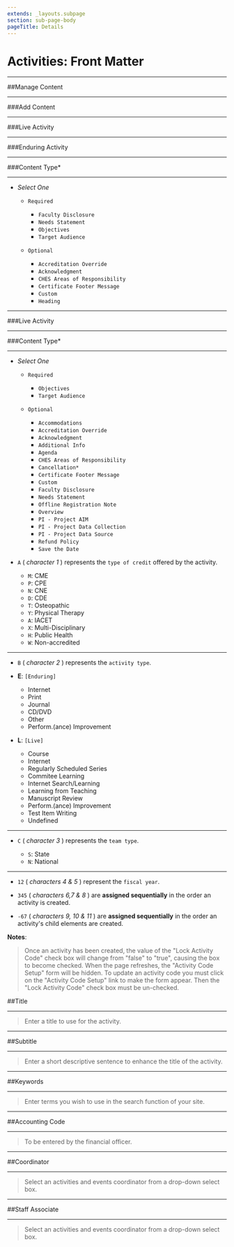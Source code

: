 ```yaml
---
extends: _layouts.subpage
section: sub-page-body
pageTitle: Details
---
```


# Activities: Front Matter

---

##Manage Content

---

###Add Content

---

###Live Activity

---

###Enduring Activity

---

###Content Type\*

---

- _Select One_

    - `Required`
        - `Faculty Disclosure`
        - `Needs Statement`
        - `Objectives`
        - `Target Audience`
    
    - `Optional`
        - `Accreditation Override`
        - `Acknowledgment`
        - `CHES Areas of Responsibility`
        - `Certificate Footer Message`
        - `Custom`
        - `Heading`

---

###Live Activity

---

###Content Type\*

---

- _Select One_

    - `Required`
        - `Objectives`
        - `Target Audience`
    
    - `Optional`
        - `Accommodations`
        - `Accreditation Override`
        - `Acknowledgment`
        - `Additional Info`
        - `Agenda`
        - `CHES Areas of Responsibility`
        - `Cancellation*`
        - `Certificate Footer Message`
        - `Custom`
        - `Faculty Disclosure`
        - `Needs Statement`
        - `Offline Registration Note`
        - `Overview`
        - `PI - Project AIM`
        - `PI - Project Data Collection`
        - `PI - Project Data Source`
        - `Refund Policy`
        - `Save the Date`
    

- `A` ( _character 1_ ) represents the `type of credit` offered by the activity.

	- `M`: CME
	- `P`: CPE
	- `N`: CNE
	- `D`: CDE
	- `T`: Osteopathic
	- `Y`: Physical Therapy
	- `A`: IACET
	- `X`: Multi-Disciplinary
	- `H`: Public Health
	- `W`: Non-accredited

---

- `B` ( _character 2_ ) represents the `activity type`.

- **E**: `[Enduring]` 
    - Internet
    - Print
    - Journal
    - CD/DVD
    - Other
    - Perform.(ance) Improvement	
		
- **L**: `[Live]`
    - Course
    - Internet
    - Regularly Scheduled Series
    - Commitee Learning
    - Internet Search/Learning
    - Learning from Teaching
    - Manuscript Review
    - Perform.(ance) Improvement
    - Test Item Writing
    - Undefined

---

- `C` ( _character 3_ ) represents the `team type`.

	- `S`: State
	- `N`: National

---


- `12` ( _characters 4 & 5_ ) represent the `fiscal year`.

- `345` ( _characters 6,7 & 8_ ) are **assigned sequentially** in the order an activity is created.

- `-67` ( _characters 9, 10 & 11_ ) are **assigned sequentially** in the order an activity's child elements are created.

**Notes**:

>Once an activity has been created, the value of the "Lock Activity Code" check box will change from "false" to "true", causing the box to become checked. When the page refreshes, the "Activity Code Setup" form will be hidden. To update an activity code you must click on the "Activity Code Setup" link to make the form appear. Then the "Lock Activity Code" check box must be un-checked.

##Title

---

>Enter a title to use for the activity.

---

##Subtitle

---

>Enter a short descriptive sentence to enhance the title of the activity.

---

##Keywords

---

>Enter terms you wish to use in the search function of your site.

---

##Accounting Code

---

>To be entered by the financial officer.

---

##Coordinator

---

>Select an activities and events coordinator from a drop-down select box.

---

##Staff Associate

---

>Select an activities and events coordinator from a drop-down select box.

